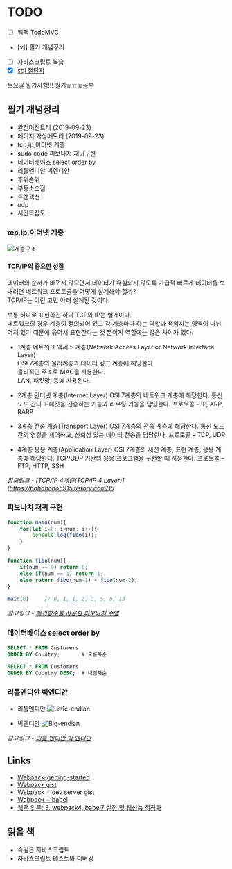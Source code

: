 # TODO

- [ ] 웹팩 TodoMVC
- [x]] 필기 개념정리
- [ ] 자바스크립트 복습
- [x] [sql 챌린지](https://programmers.co.kr/events/7day-sql)

토요일 필기시험!!! 필기ㅠㅠㅠ공부

## 필기 개념정리

- 완전이진트리 (2019-09-23)
- 페이지 가상메모리 (2019-09-23)
- tcp,ip,이더넷 계층
- sudo code 피보나치 재귀구현
- 데이터베이스 select order by
- 리틀엔디안 빅엔디안
- 후위순위
- 부동소숫점
- 트랜젝션
- udp
- 시간복잡도

### tcp,ip,이더넷 계층

![계층구조](https://t1.daumcdn.net/cfile/tistory/213F623C566BAE253B)

#### TCP/IP의 중요한 성질
데이터의 순서가 바뀌지 않으면서 데이터가 유실되지 않도록 가급적 빠르게 데이터를 보내려면 네트워크 프로토콜을 어떻게 설계해야 할까?  
TCP/IP는 이런 고민 아래 설계된 것이다.

보통 하나로 표현하긴 하나 TCP와 IP는 별개이다.  
네트워크의 경우 계층이 정의되어 있고 각 계층마다 하는 역할과 책임지는 영역이 나뉘어져 있기 때문에 묶어서 표현한다는 것 뿐이지 역할에는 많은 차이가 있다.

- 1계층 네트워크 액세스 계층(Network Access Layer or Network Interface Layer)  
    OSI 7계층의 물리계층과 데이터 링크 계층에 해당한다.  
    물리적인 주소로 MAC을 사용한다.  
    LAN, 패킷망, 등에 사용된다.  

- 2계층 인터넷 계층(Internet Layer)
    OSI 7계층의 네트워크 계층에 해당한다. 
    통신 노드 간의 IP패킷을 전송하는 기능과 라우팅 기능을 담당한다.
    프로토콜 – IP, ARP, RARP

- 3계층 전송 계층(Transport Layer)
    OSI 7계층의 전송 계층에 해당한다.
    통신 노드 간의 연결을 제어하고, 신뢰성 있는 데이터 전송을 담당한다.
    프로토콜 – TCP, UDP

- 4계층 응용 계층(Application Layer)
    OSI 7계층의 세션 계층, 표현 계층, 응용 계층에 해당한다.
    TCP/UDP 기반의 응용 프로그램을 구현할 때 사용한다.
    프로토콜 – FTP, HTTP, SSH


*참고링크 - [TCP/IP 4계층(TCP/IP 4 Layer)](https://hahahoho5915.tistory.com/15*

### 피보나치 재귀 구현

```javascript
function main(num){
    for(let i=0; i<num; i++){
		console.log(fibo(i));
    }
}

function fibo(num){
	if(num == 0) return 0;
	else if(num == 1) return 1;
	else return fibo(num-1) + fibo(num-2);
}

main(8)     // 0, 1, 1, 2, 3, 5, 8, 13
```

*참고링크 - [재귀함수를 사용한 피보나치 수열](https://ra2kstar.tistory.com/171)*

### 데이터베이스 select order by

```sql
SELECT * FROM Customers
ORDER BY Country;       # 오름차순

SELECT * FROM Customers
ORDER BY Country DESC;  # 내림차순
```

### 리틀엔디안 빅엔디안

- 리틀엔디안
    ![Little-endian](http://upload.wikimedia.org/wikipedia/commons/thumb/e/ed/Little-Endian.svg/280px-Little-Endian.svg.png)
    
- 빅엔디안
    ![Big-endian](http://upload.wikimedia.org/wikipedia/commons/thumb/5/54/Big-Endian.svg/280px-Big-Endian.svg.png)

*참고링크 - [리틀 엔디안 빅 엔디안](https://javawoo.tistory.com/27)*

## Links
- [Webpack-getting-started](https://webpack.js.org/guides/getting-started/#creating-a-bundle)
- [Webpack gist](https://gist.github.com/jeemyeong/da38dc7b21f97191f78c260a6af27e06)
- [Webpack + dev server gist](https://gist.github.com/jeemyeong/9f82bff9dc17b6f2d3dba979d915412c)
- [Webpack + babel](https://gist.github.com/jeemyeong/e677be726896fdbf562f26472dbf0e05)
- [웹팩 입문: 3. webpack4, babel7 설정 및 웹성능 최적화](https://medium.com/@shlee1353/%EC%9B%B9%ED%8C%A9-%EC%9E%85%EB%AC%B8-3-webpack-4-babel7-%EC%84%A4%EC%A0%95-%EB%B0%8F-%EC%9B%B9%EC%84%B1%EB%8A%A5-%EC%B5%9C%EC%A0%81%ED%99%94-4d5162a69a71)

## 읽을 책
- 속깊은 자바스크립트
- 자바스크립트 테스트와 디버깅